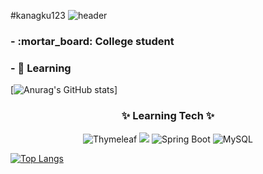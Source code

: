 #kanagku123
![header](https://capsule-render.vercel.app/api?type=wave&color=auto&height=300&section=header&text=capsule%20render&fontSize=90)

<h3> - :mortar_board: College student </h3>
<h3> - 🌱 Learning  </h3>


[![Anurag's GitHub stats](https://github-readme-stats.vercel.app/api?username=kanagku123&include_all_commits=true&count_private=true&count_private=true&theme=tokyonight&hide=prs,issues)]

<h3 align="center">✨ Learning Tech ✨ </h3>
<p align="center">
  <img alt="Thymeleaf" src="https://img.shields.io/badge/Thymeleaf-005F0F?style=for-square&logo=Thymeleaf&logoColor=white"/>
  <img src="https://img.shields.io/badge/Spring-6DB33F?style=for-square&logo=Spring&logoColor=white">
  <img alt="Spring Boot" src="https://img.shields.io/badge/Spring%20Boot-6DB33F?style=for--square&logo=SpringBoot&logoColor=white"/>
  <img alt="MySQL" src="https://img.shields.io/badge/mysql-%2300f.svg?&style=for--square&logo=mysql&logoColor=white"/>
 </p>

[![Top Langs](https://github-readme-stats.vercel.app/api/top-langs/?username=kanagku123&layout=compact)](https://github.com/kanagku123/github-readme-stats)

